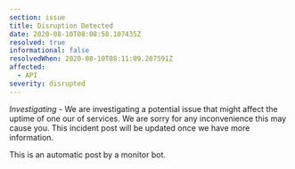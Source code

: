 ```yaml
---
section: issue
title: Disruption Detected
date: 2020-08-10T08:08:58.107435Z
resolved: true
informational: false
resolvedWhen: 2020-08-10T08:11:09.207591Z
affected:
  - API
severity: disrupted
---
```

*Investigating* - We are investigating a potential issue that might affect the uptime of one our of services. We are sorry for any inconvenience this may cause you. This incident post will be updated once we have more information.

This is an automatic post by a monitor bot.
        